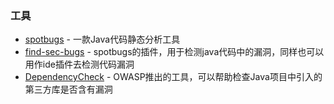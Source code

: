 ### 工具

- [spotbugs](https://github.com/spotbugs/spotbugs) - 一款Java代码静态分析工具
- [find-sec-bugs](https://github.com/find-sec-bugs/find-sec-bugs) - spotbugs的插件，用于检测java代码中的漏洞，同样也可以用作ide插件去检测代码漏洞
- [DependencyCheck](https://github.com/jeremylong/DependencyCheck) - OWASP推出的工具，可以帮助检查Java项目中引入的第三方库是否含有漏洞